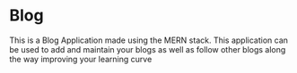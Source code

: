 # Blog
This is a Blog Application made using the MERN stack. This application can be used to add and maintain your blogs  as well as follow other blogs along the way improving your learning curve
